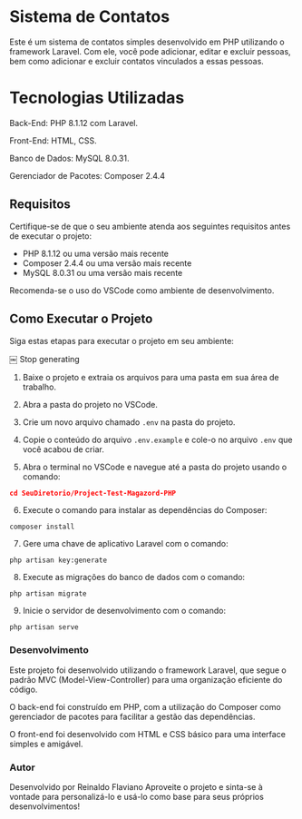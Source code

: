# Sistema de Contatos

Este é um sistema de contatos simples desenvolvido em PHP utilizando o framework Laravel. Com ele, você pode adicionar, editar e excluir pessoas, bem como adicionar e excluir contatos vinculados a essas pessoas.

# Tecnologias Utilizadas

Back-End: PHP 8.1.12 com Laravel.

Front-End: HTML, CSS.

Banco de Dados: MySQL 8.0.31.

Gerenciador de Pacotes: Composer 2.4.4

## Requisitos

Certifique-se de que o seu ambiente atenda aos seguintes requisitos antes de executar o projeto:

-   PHP 8.1.12 ou uma versão mais recente
-   Composer 2.4.4 ou uma versão mais recente
-   MySQL 8.0.31 ou uma versão mais recente

Recomenda-se o uso do VSCode como ambiente de desenvolvimento.

## Como Executar o Projeto

Siga estas etapas para executar o projeto em seu ambiente:

￼
Stop generating

1. Baixe o projeto e extraia os arquivos para uma pasta em sua área de trabalho.

2. Abra a pasta do projeto no VSCode.

3. Crie um novo arquivo chamado `.env` na pasta do projeto.

4. Copie o conteúdo do arquivo `.env.example` e cole-o no arquivo `.env` que você acabou de criar.

5. Abra o terminal no VSCode e navegue até a pasta do projeto usando o comando:

```json
cd SeuDiretorio/Project-Test-Magazord-PHP
```

6. Execute o comando para instalar as dependências do Composer:

```
composer install

```

7. Gere uma chave de aplicativo Laravel com o comando:

```
php artisan key:generate
```

8. Execute as migrações do banco de dados com o comando:

```
php artisan migrate
```

9. Inicie o servidor de desenvolvimento com o comando:

```
php artisan serve
```

### Desenvolvimento

Este projeto foi desenvolvido utilizando o framework Laravel, que segue o padrão MVC (Model-View-Controller) para uma organização eficiente do código.

O back-end foi construído em PHP, com a utilização do Composer como gerenciador de pacotes para facilitar a gestão das dependências.

O front-end foi desenvolvido com HTML e CSS básico para uma interface simples e amigável.

### Autor

Desenvolvido por Reinaldo Flaviano
Aproveite o projeto e sinta-se à vontade para personalizá-lo e usá-lo como base para seus próprios desenvolvimentos!
